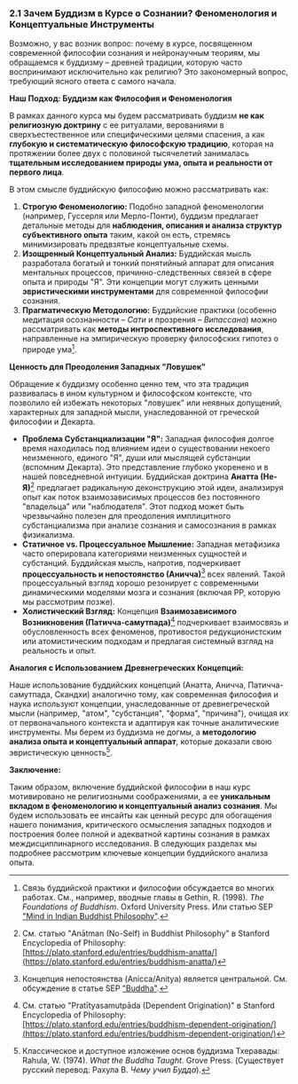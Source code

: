### 2.1 Зачем Буддизм в Курсе о Сознании? Феноменология и Концептуальные Инструменты

Возможно, у вас возник вопрос: почему в курсе, посвященном современной философии сознания и нейронаучным теориям, мы обращаемся к буддизму – древней традиции, которую часто воспринимают исключительно как религию? Это закономерный вопрос, требующий ясного ответа с самого начала.

**Наш Подход: Буддизм как Философия и Феноменология**

В рамках данного курса мы будем рассматривать буддизм **не как религиозную доктрину** с ее ритуалами, верованиями в сверхъестественное или специфическими целями спасения, а как **глубокую и систематическую философскую традицию**, которая на протяжении более двух с половиной тысячелетий занималась **тщательным исследованием природы ума, опыта и реальности от первого лица**.

В этом смысле буддийскую философию можно рассматривать как:

1.  **Строгую Феноменологию:** Подобно западной феноменологии (например, Гуссерля или Мерло-Понти), буддизм предлагает детальные методы для **наблюдения, описания и анализа структур субъективного опыта** таким, какой он есть, стремясь минимизировать предвзятые концептуальные схемы.
2.  **Изощренный Концептуальный Анализ:** Буддийская мысль разработала богатый и тонкий понятийный аппарат для описания ментальных процессов, причинно-следственных связей в сфере опыта и природы "Я". Эти концепции могут служить ценными **эвристическими инструментами** для современной философии сознания.
3.  **Прагматическую Методологию:** Буддийские практики (особенно медитация осознанности – *Сати* и прозрения – *Випассана*) можно рассматривать как **методы интроспективного исследования**, направленные на эмпирическую проверку философских гипотез о природе ума[^buddhist_practice_philosophy].

**Ценность для Преодоления Западных "Ловушек"**

Обращение к буддизму особенно ценно тем, что эта традиция развивалась в ином культурном и философском контексте, что позволило ей избежать некоторых "ловушек" или неявных допущений, характерных для западной мысли, унаследованной от греческой философии и Декарта.

*   **Проблема Субстанциализации "Я":** Западная философия долгое время находилась под влиянием идеи о существовании некоего неизменного, единого "Я", души или мыслящей субстанции (вспомним Декарта). Это представление глубоко укоренено и в нашей повседневной интуиции. Буддийская доктрина **Анатта (Не-Я)**[^anatta_sep] предлагает радикальную деконструкцию этой идеи, анализируя опыт как поток взаимозависимых процессов без постоянного "владельца" или "наблюдателя". Этот подход может быть чрезвычайно полезен для преодоления имплицитного субстанциализма при анализе сознания и самосознания в рамках физикализма.
*   **Статичное vs. Процессуальное Мышление:** Западная метафизика часто оперировала категориями неизменных сущностей и субстанций. Буддийская мысль, напротив, подчеркивает **процессуальность и непостоянство (Аничча)**[^anicca_sep] всех явлений. Такой процессуальный взгляд хорошо резонирует с современными динамическими моделями мозга и сознания (включая PP, которую мы рассмотрим позже).
*   **Холистический Взгляд:** Концепция **Взаимозависимого Возникновения (Патичча-самутпада)**[^paticca_sep] подчеркивает взаимосвязь и обусловленность всех феноменов, противостоя редукционистским или атомистическим подходам и предлагая системный взгляд на реальность и опыт.

**Аналогия с Использованием Древнегреческих Концепций:**

Наше использование буддийских концепций (Анатта, Аничча, Патичча-самутпада, Скандхи) аналогично тому, как современная философия и наука используют концепции, унаследованные от древнегреческой мысли (например, "атом", "субстанция", "форма", "причина"), очищая их от первоначального контекста и адаптируя как точные аналитические инструменты. Мы берем из буддизма не догмы, а **методологию анализа опыта и концептуальный аппарат**, которые доказали свою эвристическую ценность[^rahula_what_buddha_taught].

**Заключение:**

Таким образом, включение буддийской философии в наш курс мотивировано не религиозными соображениями, а ее **уникальным вкладом в феноменологию и концептуальный анализ сознания**. Мы будем использовать ее инсайты как ценный ресурс для обогащения нашего понимания, критического осмысления западных подходов и построения более полной и адекватной картины сознания в рамках междисциплинарного исследования. В следующих разделах мы подробнее рассмотрим ключевые концепции буддийского анализа опыта.


[^buddhist_practice_philosophy]: Связь буддийской практики и философии обсуждается во многих работах. См., например, вводные главы в Gethin, R. (1998). *The Foundations of Buddhism*. Oxford University Press. Или статью SEP ["Mind in Indian Buddhist Philosophy"](https://plato.stanford.edu/entries/mind-indian-buddhism/).
[^anatta_sep]: См. статью "Anātman (No-Self) in Buddhist Philosophy" в Stanford Encyclopedia of Philosophy: [https://plato.stanford.edu/entries/buddhism-anatta/](https://plato.stanford.edu/entries/buddhism-anatta/)
[^anicca_sep]: Концепция непостоянства (Anicca/Anitya) является центральной. См. обсуждение в статье SEP ["Buddha"](https://plato.stanford.edu/entries/buddha/#ThrMarExi).
[^paticca_sep]: См. статью "Pratītyasamutpāda (Dependent Origination)" в Stanford Encyclopedia of Philosophy: [https://plato.stanford.edu/entries/buddhism-dependent-origination/](https://plato.stanford.edu/entries/buddhism-dependent-origination/)
[^rahula_what_buddha_taught]: Классическое и доступное изложение основ буддизма Тхеравады: Rahula, W. (1974). *What the Buddha Taught*. Grove Press. (Существует русский перевод: Рахула В. *Чему учил Будда*).